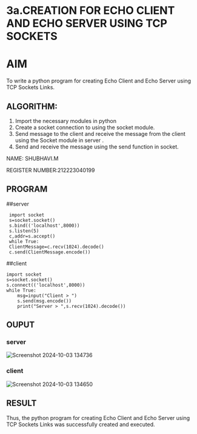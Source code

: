 # 3a.CREATION FOR ECHO CLIENT AND ECHO SERVER USING TCP SOCKETS
# AIM
To write a python program for creating Echo Client and Echo Server using TCP
Sockets Links.
## ALGORITHM:
1. Import the necessary modules in python
2. Create a socket connection to using the socket module.
3. Send message to the client and receive the message from the client using the Socket module in
 server .
4. Send and receive the message using the send function in socket.

NAME: SHUBHAVI.M

REGISTER NUMBER:212223040199

## PROGRAM
##server
~~~
 import socket
 s=socket.socket()
 s.bind(('localhost',8000))
 s.listen(5)
 c,addr=s.accept()
 while True:
 ClientMessage=c.recv(1024).decode()
 c.send(ClientMessage.encode())
~~~

##client
~~~
import socket
s=socket.socket()
s.connect(('localhost',8000))
while True:
    msg=input("Client > ")
    s.send(msg.encode())
    print("Server > ",s.recv(1024).decode())

~~~

## OUPUT
### server
![Screenshot 2024-10-03 134736](https://github.com/user-attachments/assets/e2214461-9b30-483a-98f9-fdac86b232e2)


### client
![Screenshot 2024-10-03 134650](https://github.com/user-attachments/assets/cb1e18b7-4040-4512-b3f5-9fd848fc82b7)


## RESULT
Thus, the python program for creating Echo Client and Echo Server using TCP Sockets Links 
was successfully created and executed.
